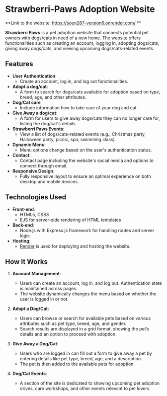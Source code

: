 # Strawberri-Paws Adoption Website

**Link to the website: https://soen287-version6.onrender.com/ **

**Strawberri Paws** is a pet adoption website that connects potential pet owners with dogs/cats in need of a new home. The website offers functionalities such as creating an account, logging in, adopting dogs/cats, giving away dogs/cats, and viewing upcoming dogs/cats-related events.

## Features

- **User Authentication**: 
  - Create an account, log in, and log out functionalities.
- **Adopt a dog/cat**: 
  - A form to search for dogs/cats available for adoption based on type, breed, age, and other attributes.
- **Dog/Cat care**
  - Include information how to take care of your dog and cat.
- **Give Away a dog/cat**: 
  - A form for users to give away dogs/cats they can no longer care for, listing the dog/cat's details.
- **Strawberri Paws Events**: 
  - View a list of dogs/cats-related events (e.g., Christmas party, Halloween party, picnic, spa, swimming class).
- **Dynamic Menu**: 
  - Menu options change based on the user's authentication status.
- **Contact**:
  - Contact page including the website's social media and options to connect through email.
- **Responsive Design**: 
  - Fully responsive layout to ensure an optimal experience on both desktop and mobile devices.

## Technologies Used

- **Front-end**: 
  - HTML5, CSS3
  - EJS for server-side rendering of HTML templates
- **Back-end**: 
  - Node.js with Express.js framework for handling routes and server logic
- **Hosting**: 
  - [Render](https://render.com) is used for deploying and hosting the website.

## How It Works

1. **Account Management**:
   - Users can create an account, log in, and log out. Authentication state is maintained across pages.
   - The website dynamically changes the menu based on whether the user is logged in or not.

2. **Adopt a Dog/Cat**:
   - Users can browse or search for available pets based on various attributes such as pet type, breed, age, and gender.
   - Search results are displayed in a grid format, showing the pet’s details and an option to proceed with adoption.

3. **Give Away a Dog/Cat**:
   - Users who are logged in can fill out a form to give away a pet by entering details like pet type, breed, age, and a description.
   - The pet is then added to the available pets for adoption.

4. **Dog/Cat Events**:
   - A section of the site is dedicated to showing upcoming pet adoption drives, care workshops, and other events relevant to pet lovers.

